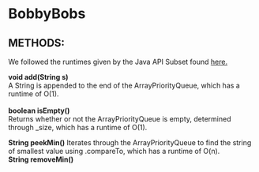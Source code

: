 # BobbyBobs

## METHODS:
  We followed the runtimes given by the Java API Subset found [here.](https://www2.cs.duke.edu/csed/ap/subset/doc/)

  <b> void add(String s) </b> <br> A String is appended to the end of the ArrayPriorityQueue, which has a runtime of O(1). <br><br>
  <b> boolean isEmpty() </b> <br>  Returns whether or not the ArrayPriorityQueue is empty, determined through _size, which has a runtime of O(1). <br> 
  
  <b> String peekMin()</b> Iterates through the ArrayPriorityQueue to find the string of smallest value using .compareTo, which has a runtime of O(n). <br>
  <b> String removeMin() </b> <br>
